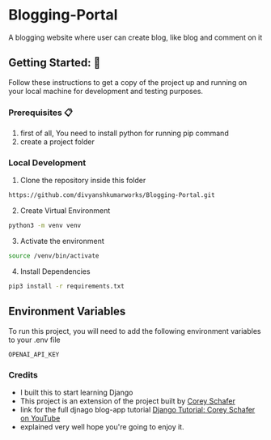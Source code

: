 # Blogging-Portal
A blogging website where user can create blog, like blog and comment on it 

## Getting Started: 🚀

Follow these instructions to get a copy of the project up and running on your local machine for development and testing purposes.

### Prerequisites 📋
1. first of all, You need to install python for running pip command
2. create a project folder  

### Local Development
1. Clone the repository inside this folder
```bash
https://github.com/divyanshkumarworks/Blogging-Portal.git
```
2. Create Virtual Environment
```bash
python3 -m venv venv
```
3. Activate the environment
```bash
source /venv/bin/activate
```

4. Install Dependencies
```bash
pip3 install -r requirements.txt
```

## Environment Variables

To run this project, you will need to add the following environment variables to your .env file

`OPENAI_API_KEY`

### Credits

- I built this to start learning Django
- This project is an extension of the project built by [Corey Schafer](https://www.coreyms.com)
- link for the full djnago blog-app tutorial [Django Tutorial: Corey Schafer on YouTube](https://youtube.com/playlist?list=PL-osiE80TeTs4UjLw5MM6OjgkjFeUxCYH)
- explained very well hope you're going to enjoy it.
